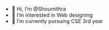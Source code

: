 - 👋 Hi, I’m @Shoumithra
- 👀 I’m interested in Web designing 
- 🌱 I’m currently pursuing CSE 3rd year



<!---
Shoumithra/Shoumithra is a ✨ special ✨ repository because its `README.md` (this file) appears on your GitHub profile.
You can click the Preview link to take a look at your changes.
--->

